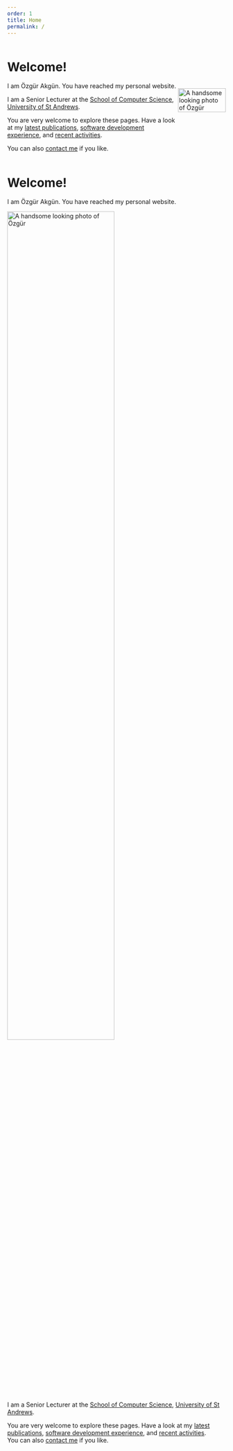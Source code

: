 ```yaml
---
order: 1
title: Home
permalink: /
---
```


<div class="jumbotron">


<div class="wide_version">

<div class="row" style="display:flex; align-items:center;">

<div class="col-xs-8 col-sm-8 col-md-8 col-lg-8" markdown="1">

# Welcome!

I am Özgür Akgün. You have reached my personal website.

I am a Senior Lecturer at the
[School of Computer Science](https://www.st-andrews.ac.uk/computer-science/),
[University of St Andrews](http://www.st-andrews.ac.uk).

You are very welcome to explore these pages.
Have a look at my
[latest publications](/research),
[software development experience](/software), and
[recent activities](/activities).  

You can also [contact me](/contact) if you like.


</div> <!-- col -->

<div id="ozgur_profile_img_div" class="pull-right">
    <img src="/assets/monkey.jpg"
         class="ozgur_profile_img img-responsive img-rounded"
         style="width:100%;"
         alt="A handsome looking photo of Özgür">
</div>

</div> <!-- row -->

</div> <!-- wide_version -->


<div class="container narrow_version" markdown="1">

# Welcome!

I am Özgür Akgün. You have reached my personal website.

<img src="/assets/monkey.jpg"
     class="ozgur_profile_img img-responsive img-rounded center-block"
     style="width:70%;"
     alt="A handsome looking photo of Özgür">

I am a Senior Lecturer at the
[School of Computer Science](https://www.st-andrews.ac.uk/computer-science),
[University of St Andrews](http://www.st-andrews.ac.uk).

You are very welcome to explore these pages.
Have a look at my
[latest publications](/research),
[software development experience](/software), and
[recent activities](/activities).  
You can also [contact me](/contact) if you like.

</div> <!-- narrow_version -->


</div>



